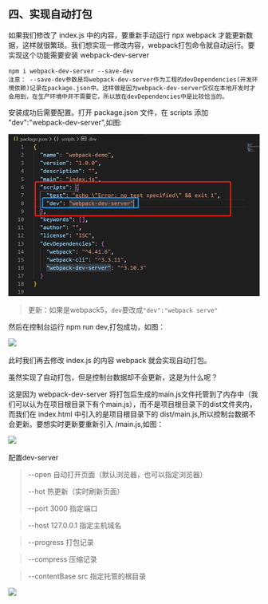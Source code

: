 ## 四、实现自动打包

如果我们修改了 index.js 中的内容，要重新手动运行 npx webpack 才能更新数据，这样就很繁琐。我们想实现一修改内容，webpack打包命令就自动运行。要实现这个功能需要安装 webpack-dev-server

	npm i webpack-dev-server --save-dev 
	注意： --save-dev参数是将webpack-dev-server作为工程的devDependencies(开发环境依赖)记录在package.json中。这样做是因为webpack-dev-server仅仅在本地开发时才会用到，在生产环境中并不需要它，所以放在devDependencies中是比较恰当的。

安装成功后需要配置。打开 package.json 文件，在 scripts 添加 "dev":"webpack-dev-server",如图:

![](https://raw.githubusercontent.com/limchen233/images/master/img/HkY0sPq.png)

> 更新：如果是webpack5，`dev`要改成`"dev":"webpack serve"`

然后在控制台运行 npm run dev,打包成功，如图：

![](https://i.imgur.com/I9SY0NN.png)

此时我们再去修改 index.js 的内容 webpack 就会实现自动打包。

虽然实现了自动打包，但是控制台数据却不会更新，这是为什么呢？

这是因为 webpack-dev-server 将打包后生成的main.js文件托管到了内存中（我们可以认为在项目根目录下有个main.js），而不是项目根目录下的dist文件夹内，而我们在 index.html 中引入的是项目根目录下的 dist/main.js,所以控制台数据不会更新。要想实时更新要重新引入 /main.js,如图：

![](https://i.imgur.com/C2KMqpK.png)

配置dev-server

> --open 自动打开页面（默认浏览器，也可以指定浏览器）
> 
> --hot 热更新（实时刷新页面）
> 
> --port 3000 指定端口

> --host 127.0.0.1 指定主机域名

> --progress 打包记录

> --compress 压缩记录

> --contentBase src 指定托管的根目录

![](https://i.imgur.com/0fBiiWN.png)
